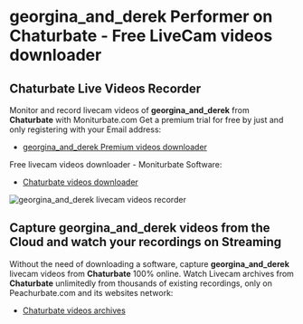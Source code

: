# georgina_and_derek Performer on Chaturbate - Free LiveCam videos downloader

## Chaturbate Live Videos Recorder

Monitor and record livecam videos of **georgina_and_derek** from **Chaturbate** with Moniturbate.com
Get a premium trial for free by just and only registering with your Email address:
* [georgina_and_derek Premium videos downloader](https://moniturbate.com/request-demo-licence-key.html)

Free livecam videos downloader - Moniturbate Software:
* [Chaturbate videos downloader](https://moniturbate.com/moniturbate-download-software.html)

![georgina_and_derek livecam videos recorder](https://peachurnet.com/templates/moniturbate-software.png)


## Capture georgina_and_derek videos from the Cloud and watch your recordings on Streaming

Without the need of downloading a software, capture **georgina_and_derek** livecam videos from **Chaturbate** 100% online.
Watch Livecam archives from **Chaturbate** unlimitedly from thousands of existing recordings, only on Peachurbate.com and its websites network:
* [Chaturbate videos archives](https://peachurnet.com/)